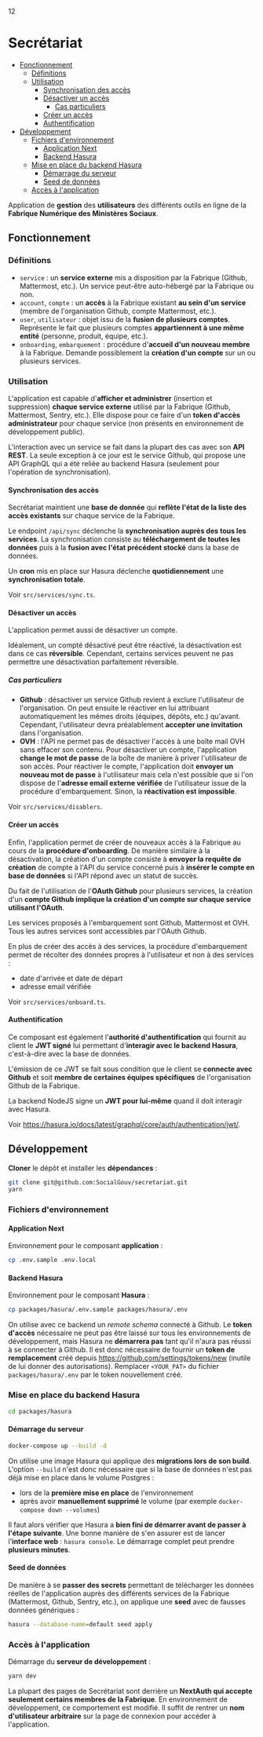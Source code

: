 12
# Secrétariat

<!--toc:start-->

- [Fonctionnement](#fonctionnement)
  - [Définitions](#définitions)
  - [Utilisation](#utilisation)
    - [Synchronisation des accès](#synchronisation-des-accès)
    - [Désactiver un accès](#désactiver-un-accès)
      - [Cas particuliers](#cas-particuliers)
    - [Créer un accès](#créer-un-accès)
    - [Authentification](#authentification)
- [Développement](#développement)
  - [Fichiers d'environnement](#fichiers-denvironnement)
    - [Application Next](#application-next)
    - [Backend Hasura](#backend-hasura)
  - [Mise en place du backend Hasura](#mise-en-place-du-backend-hasura)
    - [Démarrage du serveur](#démarrage-du-serveur)
    - [Seed de données](#seed-de-données)
  - [Accès à l'application](#accès-à-lapplication)
  <!--toc:end-->

Application de **gestion** des **utilisateurs** des différents outils en ligne
de la **Fabrique Numérique des Ministères Sociaux**.

## Fonctionnement

### Définitions

- `service` : un **service externe** mis a disposition par la Fabrique (Github,
  Mattermost, etc.). Un service peut-être auto-hébergé par la Fabrique ou non.
- `account`, `compte` : un **accès** à la Fabrique existant **au sein d'un
  service** (membre de l'organisation Github, compte Mattermost, etc.).
- `user`, `utilisateur` : objet issu de la **fusion de plusieurs comptes**.
  Représente le fait que plusieurs comptes **appartiennent à une même entité**
  (personne, produit, équipe, etc.).
- `onboarding`, `embarquement` : procédure d'**accueil d'un nouveau membre** à
  la Fabrique. Demande possiblement la **création d'un compte** sur un ou
  plusieurs services.

### Utilisation

L'application est capable d'**afficher et administrer** (insertion et
suppression) **chaque service externe** utilisé par la Fabrique (Github,
Mattermost, Sentry, etc.). Elle dispose pour ce faire d'un **token d'accès
administrateur** pour chaque service (non présents en environnement de
développement public).

L'interaction avec un service se fait dans la plupart des cas avec son **API
REST**. La seule exception à ce jour est le service Github, qui propose une API
GraphQL qui a été reliée au backend Hasura (seulement pour l'opération de
synchronisation).

#### Synchronisation des accès

Secrétariat maintient une **base de donnée** qui **reflète l'état de la liste
des accès existants** sur chaque service de la Fabrique.

Le endpoint `/api/sync` déclenche la **synchronisation auprès des tous les
services**. La synchronisation consiste au **téléchargement de toutes les
données** puis à la **fusion avec l'état précédent stocké** dans la base de
données.

Un **cron** mis en place sur Hasura déclenche **quotidiennement** une
**synchronisation totale**.

Voir `src/services/sync.ts`.

#### Désactiver un accès

L'application permet aussi de désactiver un compte.

Idéalement, un compté désactivé peut être réactivé, la désactivation est dans ce
cas **réversible**. Cependant, certains services peuvent ne pas permettre une
désactivation parfaitement réversible.

##### Cas particuliers

- **Github** : désactiver un service Github revient à exclure l'utilisateur de
  l'organisation. On peut ensuite le réactiver en lui attribuant automatiquement
  les mêmes droits (équipes, dépôts, etc.) qu'avant. Cependant, l'utilisateur
  devra préalablement **accepter une invitation** dans l'organisation.
- **OVH** : l'API ne permet pas de désactiver l'accès à une boîte mail OVH sans
  effacer son contenu. Pour désactiver un compte, l'application **change le mot
  de passe** de la boîte de manière à priver l'utilisateur de son accès. Pour
  réactiver le compte, l'application doit **envoyer un nouveau mot de passe** à
  l'utilisateur mais cela n'est possible que si l'on dispose de l'**adresse
  email externe vérifiée** de l'utilisateur issue de la procédure
  d'embarquement. Sinon, la **réactivation est impossible**.

Voir `src/services/disablers`.

#### Créer un accès

Enfin, l'application permet de créer de nouveaux accès à la Fabrique au cours de
la **procédure d'onboarding**. De manière similaire à la désactivation, la
création d'un compte consiste à **envoyer la requête de création** de compte à
l'API du service concerné puis à **insérer le compte en base de données** si
l'API répond avec un statut de succès.

Du fait de l'utilisation de l'**OAuth Github** pour plusieurs services, la
création d'un **compte Github implique la création d'un compte sur chaque
service utilisant l'OAuth**.

Les services proposés à l'embarquement sont Github, Mattermost et OVH. Tous les
autres services sont accessibles par l'OAuth Github.

En plus de créer des accès à des services, la procédure d'embarquement permet de
récolter des données propres à l'utilisateur et non à des services :

- date d'arrivée et date de départ
- adresse email vérifiée

Voir `src/services/onboard.ts`.

#### Authentification

Ce composant est également l'**authorité d'authentification** qui fournit au
client le **JWT signé** lui permettant d'**interagir avec le backend Hasura**,
c'est-à-dire avec la base de données.

L'émission de ce JWT se fait sous condition que le client se **connecte avec
Github** et soit **membre de certaines équipes spécifiques** de l'organisation
Github de la Fabrique.

La backend NodeJS signe un **JWT pour lui-même** quand il doit interagir avec
Hasura.

Voir https://hasura.io/docs/latest/graphql/core/auth/authentication/jwt/.

## Développement

**Cloner** le dépôt et installer les **dépendances** :

```bash
git clone git@github.com:SocialGouv/secretariat.git
yarn
```

### Fichiers d'environnement

#### Application Next

Environnement pour le composant **application** :

```bash
cp .env.sample .env.local
```

#### Backend Hasura

Environnement pour le composant **Hasura** :

```bash
cp packages/hasura/.env.sample packages/hasura/.env
```

On utilise avec ce backend un _remote schema_ connecté à Github. Le **token
d'accès** nécessaire ne peut pas être laissé sur tous les environnements de
développement, mais Hasura ne **démarrera pas** tant qu'il n'aura pas réussi à
se connecter à Github. Il est donc nécessaire de fournir un **token de
remplacement** créé depuis https://github.com/settings/tokens/new (inutile de
lui donner des autorisations). Remplacer `<YOUR_PAT>` du fichier
`packages/hasura/.env` par le token nouvellement créé.

### Mise en place du backend Hasura

```bash
cd packages/hasura
```

#### Démarrage du serveur

```bash
docker-compose up --build -d
```

On utilise une image Hasura qui applique des **migrations lors de son build**.
L'option `--build` n'est donc nécessaire que si la base de données n'est pas
déjà mise en place dans le volume Postgres :

- lors de la **première mise en place** de l'environnement
- après avoir **manuellement supprimé** le volume (par exemple
  `docker-compose down --volumes`)

Il faut alors vérifier que Hasura a **bien fini de démarrer avant de passer à
l'étape suivante**. Une bonne manière de s'en assurer est de lancer
l'**interface web** : `hasura console`. Le démarrage complet peut prendre
**plusieurs minutes**.

#### Seed de données

De manière à se **passer des secrets** permettant de télécharger les données
réelles de l'application auprès des différents services de la Fabrique
(Mattermost, Github, Sentry, etc.), on applique une **seed** avec de fausses
données génériques :

```bash
hasura --database-name=default seed apply
```

### Accès à l'application

Démarrage du **serveur de développement** :

```bash
yarn dev
```

La plupart des pages de Secrétariat sont derrière un **NextAuth qui accepte
seulement certains membres de la Fabrique**. En environnement de développement,
ce comportement est modifié. Il suffit de rentrer un **nom d'utilisateur
arbitraire** sur la page de connexion pour accéder à l'application.
